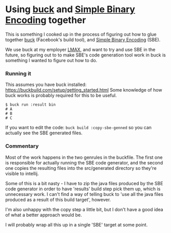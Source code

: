 # Using [buck](https://buckbuild.com/) and [Simple Binary Encoding](https://github.com/real-logic/simple-binary-encoding) together

This is something I cooked up in the process of figuring out how to glue together
[buck](https://buckbuild.com/) (Facebook's build tool), and [Simple Binary Encoding](https://github.com/real-logic/simple-binary-encoding) (SBE).

We use buck at my employer [LMAX](https://www.lmax.com/), and want to try and
use SBE in the future, so figuring out to to make SBE's code generation tool
work in buck is something I wanted to figure out how to do.

### Running it

This assumes you have buck installed: https://buckbuild.com/setup/getting_started.html
Some knowledge of how buck works is probably required for this to be useful.

```
$ buck run :result bin
# A
# B
# C
```

If you want to edit the code: `buck build :copy-sbe-genned` so you can actually
see the SBE generated files.

### Commentary

Most of the work happens in the two genrules in the buckfile. The first one is
responsible for actually running the SBE code generator, and the second one
copies the resulting files into the src/generated directory so they're visible
to intellij.

Some of this is a bit nasty - I have to zip the java files produced by the SBE
code generator in order to have 'results' build step pick them up, which is
unnecessary work. I can't find a way of telling buck to 'use all the java files
produced as a result of this build target', however.

I'm also unhappy with the copy step a little bit, but I don't have a good idea
of what a better approach would be.

I will probably wrap all this up in a single 'SBE' target at some point.
